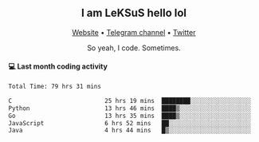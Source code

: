 <h2 align="center">I am LeKSuS hello lol</h2>
<div align="center">
  <a href="https://leksus.net">Website</a> •
  <a href="https://t.me/leksus_was_here">Telegram channel</a> •
  <a href="https://twitter.com/___LeKSuS___">Twitter</a>
</div>
<p align="center">So yeah, I code. Sometimes.</p>

#### :computer: Last month coding activity
<!--START_SECTION:waka-->

```txt
Total Time: 79 hrs 31 mins

C                          25 hrs 19 mins  ████████░░░░░░░░░░░░░░░░░   31.80 %
Python                     13 hrs 46 mins  ████▒░░░░░░░░░░░░░░░░░░░░   17.30 %
Go                         13 hrs 35 mins  ████▒░░░░░░░░░░░░░░░░░░░░   17.08 %
JavaScript                 6 hrs 52 mins   ██░░░░░░░░░░░░░░░░░░░░░░░   08.62 %
Java                       4 hrs 44 mins   █▒░░░░░░░░░░░░░░░░░░░░░░░   05.96 %
```

<!--END_SECTION:waka-->

<!-- flag{4_l0t_0f_1nter35t1ng_th1ng5_4r3_1n_publ1c_d0m41n} -->
